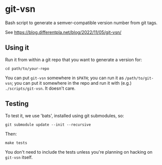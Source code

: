 # git-vsn

Bash script to generate a semver-compatible version number from git tags.

See https://blog.differentpla.net/blog/2022/11/05/git-vsn/

## Using it

Run it from within a git repo that you want to generate a version for:

    cd path/to/your-repo

You can put `git-vsn` somewhere in `$PATH`; you can run it as `/path/to/git-vsn`;
you can put it somewhere in the repo and run it with (e.g.) `./scripts/git-vsn`. It doesn't care.

## Testing

To test it, we use 'bats', installed using git submodules, so:

```
git submodule update --init --recursive
```

Then:

```
make tests
```

You don't need to include the tests unless you're planning on hacking on `git-vsn` itself.

